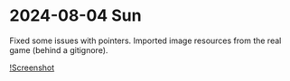 # 2024-08-04 Sun

Fixed some issues with pointers. Imported image resources from the real game (behind a gitignore).

[!Screenshot](screenshots/2024-08-04.png)
